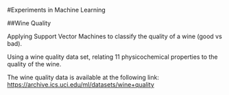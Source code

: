 #Experiments in Machine Learning

##Wine Quality

Applying Support Vector Machines to classify the quality of a wine (good vs bad).

Using a wine quality data set, relating 11 physicochemical properties to the quality of the wine.

The wine quality data is available at the following link:
  https://archive.ics.uci.edu/ml/datasets/wine+quality
